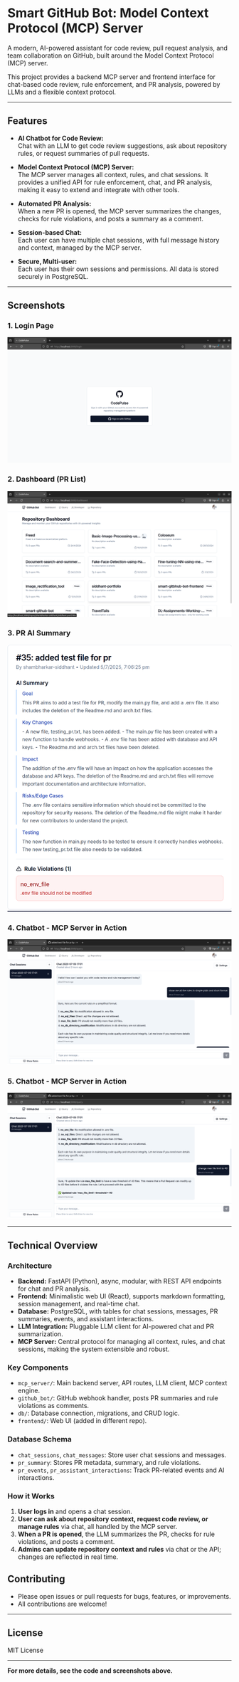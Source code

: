 # Smart GitHub Bot: Model Context Protocol (MCP) Server

A modern, AI-powered assistant for code review, pull request analysis, and team collaboration on GitHub, built around the Model Context Protocol (MCP) server.

This project provides a backend MCP server and frontend interface for chat-based code review, rule enforcement, and PR analysis, powered by LLMs and a flexible context protocol.

---

## Features

- **AI Chatbot for Code Review:**  
  Chat with an LLM to get code review suggestions, ask about repository rules, or request summaries of pull requests.

- **Model Context Protocol (MCP) Server:**  
  The MCP server manages all context, rules, and chat sessions. It provides a unified API for rule enforcement, chat, and PR analysis, making it easy to extend and integrate with other tools.

- **Automated PR Analysis:**  
  When a new PR is opened, the MCP server summarizes the changes, checks for rule violations, and posts a summary as a comment.

- **Session-based Chat:**  
  Each user can have multiple chat sessions, with full message history and context, managed by the MCP server.

- **Secure, Multi-user:**  
  Each user has their own sessions and permissions. All data is stored securely in PostgreSQL.

---

## Screenshots

### 1. Login Page
![Login Page](docs/login.png)

### 2. Dashboard (PR List)
![Dashboard](docs/dashboard.png)

### 3. PR AI Summary
![PR AI Summary](docs/pr_ai_summary.png)

### 4. Chatbot - MCP Server in Action
![Chatbot MCP Server](docs/chatbot_1.png)

### 5. Chatbot - MCP Server in Action
![Chatbot MCP Server](docs/chatbot_2.png)

---

## Technical Overview

### Architecture

- **Backend:** FastAPI (Python), async, modular, with REST API endpoints for chat and PR analysis.
- **Frontend:** Minimalistic web UI (React), supports markdown formatting, session management, and real-time chat.
- **Database:** PostgreSQL, with tables for chat sessions, messages, PR summaries, events, and assistant interactions.
- **LLM Integration:** Pluggable LLM client for AI-powered chat and PR summarization.
- **MCP Server:** Central protocol for managing all context, rules, and chat sessions, making the system extensible and robust.

### Key Components

- `mcp_server/`: Main backend server, API routes, LLM client, MCP context engine.
- `github_bot/`: GitHub webhook handler, posts PR summaries and rule violations as comments.
- `db/`: Database connection, migrations, and CRUD logic.
- `frontend/`: Web UI (added in different repo).

### Database Schema

- `chat_sessions`, `chat_messages`: Store user chat sessions and messages.
- `pr_summary`: Stores PR metadata, summary, and rule violations.
- `pr_events`, `pr_assistant_interactions`: Track PR-related events and AI interactions.

### How it Works

1. **User logs in** and opens a chat session.
2. **User can ask about repository context, request code review, or manage rules** via chat, all handled by the MCP server.
3. **When a PR is opened**, the LLM summarizes the PR, checks for rule violations, and posts a comment.
4. **Admins can update repository context and rules** via chat or the API; changes are reflected in real time.


## Contributing

- Please open issues or pull requests for bugs, features, or improvements.
- All contributions are welcome!

---

## License

MIT License

---

**For more details, see the code and screenshots above.** 